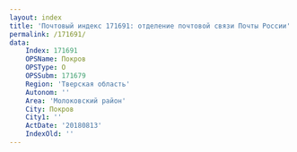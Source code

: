 ```yaml
---
layout: index
title: 'Почтовый индекс 171691: отделение почтовой связи Почты России'
permalink: /171691/
data:
    Index: 171691
    OPSName: Покров
    OPSType: О
    OPSSubm: 171679
    Region: 'Тверская область'
    Autonom: ''
    Area: 'Молоковский район'
    City: Покров
    City1: ''
    ActDate: '20180813'
    IndexOld: ''
---
```

